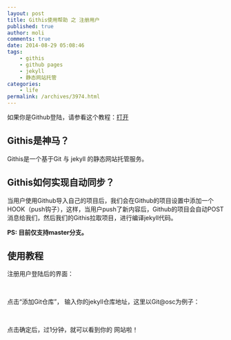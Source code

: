 ```yaml
---
layout: post
title: Githis使用帮助 之 注册用户
published: true
author: moli
comments: true
date: 2014-08-29 05:08:46
tags:
    - githis
    - github pages
    - jekyll
    - 静态网站托管
categories:
    - life
permalink: /archives/3974.html
---
```

如果你是Github登陆，请参看这个教程：[打开][1]

## Githis是神马？

Githis是一个基于Git 与 jekyll 的静态网站托管服务。

## Githis如何实现自动同步？

当用户使用Github导入自己的项目后，我们会在Github的项目设置中添加一个HOOK（push钩子），这样，当用户push了新内容后，Github的项目会自动POST消息给我们，然后我们的Githis拉取项目，进行编译jekyll代码。

**PS: 目前仅支持master分支。**

## 使用教程

注册用户登陆后的界面：

[][2]

&nbsp;

点击“添加Git仓库”， 输入你的jekyll仓库地址，这里以Git@osc为例子：

[][3]

&nbsp;

点击确定后，过1分钟，就可以看到你的 网站啦！

&nbsp;

&nbsp;

 [1]: http://huoxr.com/archives/3967.html
 [2]: http://huoxr.com/wp-content/uploads/2014/08/Snip20140829_7.png
 [3]: http://huoxr.com/wp-content/uploads/2014/08/Snip20140829_9.png